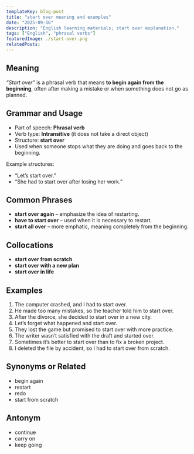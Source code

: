 ```yaml
---
templateKey: blog-post
title: "start over meaning and examples"
date: "2025-09-16"
description: "English learning materials; start over explanation."
tags: ["English", "phrasal verbs"]
featuredImage: ./start-over.png
relatedPosts:
---
```


## Meaning

_“Start over”_ is a phrasal verb that means **to begin again from the beginning**, often after making a mistake or when something does not go as planned.

## Grammar and Usage

- Part of speech: **Phrasal verb**
- Verb type: **Intransitive** (it does not take a direct object)
- Structure: **start over**
- Used when someone stops what they are doing and goes back to the beginning.

Example structures:

- “Let’s start over.”
- “She had to start over after losing her work.”

## Common Phrases

- **start over again** – emphasize the idea of restarting.
- **have to start over** – used when it is necessary to restart.
- **start all over** – more emphatic, meaning completely from the beginning.

## Collocations

- **start over from scratch**
- **start over with a new plan**
- **start over in life**

## Examples

1. The computer crashed, and I had to start over.
2. He made too many mistakes, so the teacher told him to start over.
3. After the divorce, she decided to start over in a new city.
4. Let’s forget what happened and start over.
5. They lost the game but promised to start over with more practice.
6. The writer wasn’t satisfied with the draft and started over.
7. Sometimes it’s better to start over than to fix a broken project.
8. I deleted the file by accident, so I had to start over from scratch.

## Synonyms or Related

- begin again
- restart
- redo
- start from scratch

## Antonym

- continue
- carry on
- keep going
